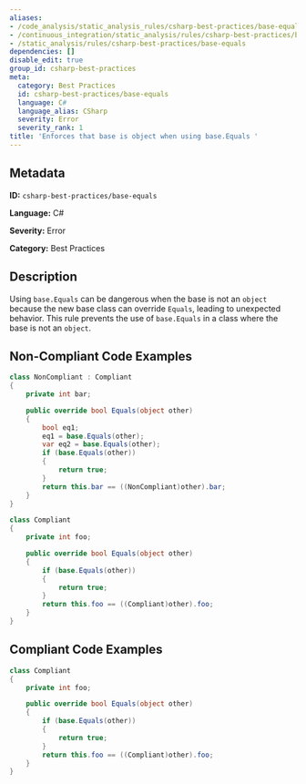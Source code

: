 ```yaml
---
aliases:
- /code_analysis/static_analysis_rules/csharp-best-practices/base-equals
- /continuous_integration/static_analysis/rules/csharp-best-practices/base-equals
- /static_analysis/rules/csharp-best-practices/base-equals
dependencies: []
disable_edit: true
group_id: csharp-best-practices
meta:
  category: Best Practices
  id: csharp-best-practices/base-equals
  language: C#
  language_alias: CSharp
  severity: Error
  severity_rank: 1
title: 'Enforces that base is object when using base.Equals '
---
```

<!--  SOURCED FROM https://github.com/DataDog/datadog-static-analyzer-rule-docs -->


## Metadata
**ID:** `csharp-best-practices/base-equals`

**Language:** C#

**Severity:** Error

**Category:** Best Practices

## Description
Using `base.Equals` can be dangerous when the base is not an `object` because the new base class can override `Equals`, leading to unexpected behavior. This rule prevents the use of `base.Equals` in a class where the base is not an `object`.

## Non-Compliant Code Examples
```csharp
class NonCompliant : Compliant
{
    private int bar;

    public override bool Equals(object other)
    {
        bool eq1;
        eq1 = base.Equals(other);
        var eq2 = base.Equals(other);
        if (base.Equals(other))
		{
            return true;
        }
        return this.bar == ((NonCompliant)other).bar;
    }
}

class Compliant
{
    private int foo;

    public override bool Equals(object other)
    {
        if (base.Equals(other))
		{
            return true;
        }
        return this.foo == ((Compliant)other).foo;
    }
}
```

## Compliant Code Examples
```csharp
class Compliant
{
    private int foo;

    public override bool Equals(object other)
    {
        if (base.Equals(other))
		{
            return true;
        }
        return this.foo == ((Compliant)other).foo;
    }
}
```
